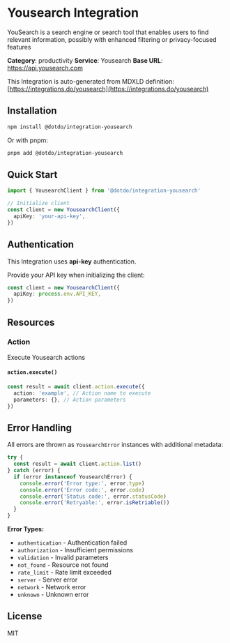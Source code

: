 # Yousearch Integration

YouSearch is a search engine or search tool that enables users to find relevant information, possibly with enhanced filtering or privacy-focused features

**Category**: productivity
**Service**: Yousearch
**Base URL**: https://api.yousearch.com

This Integration is auto-generated from MDXLD definition: [https://integrations.do/yousearch](https://integrations.do/yousearch)

## Installation

```bash
npm install @dotdo/integration-yousearch
```

Or with pnpm:

```bash
pnpm add @dotdo/integration-yousearch
```

## Quick Start

```typescript
import { YousearchClient } from '@dotdo/integration-yousearch'

// Initialize client
const client = new YousearchClient({
  apiKey: 'your-api-key',
})
```

## Authentication

This Integration uses **api-key** authentication.

Provide your API key when initializing the client:

```typescript
const client = new YousearchClient({
  apiKey: process.env.API_KEY,
})
```

## Resources

### Action

Execute Yousearch actions

#### `action.execute()`

```typescript
const result = await client.action.execute({
  action: 'example', // Action name to execute
  parameters: {}, // Action parameters
})
```

## Error Handling

All errors are thrown as `YousearchError` instances with additional metadata:

```typescript
try {
  const result = await client.action.list()
} catch (error) {
  if (error instanceof YousearchError) {
    console.error('Error type:', error.type)
    console.error('Error code:', error.code)
    console.error('Status code:', error.statusCode)
    console.error('Retryable:', error.isRetriable())
  }
}
```

**Error Types:**

- `authentication` - Authentication failed
- `authorization` - Insufficient permissions
- `validation` - Invalid parameters
- `not_found` - Resource not found
- `rate_limit` - Rate limit exceeded
- `server` - Server error
- `network` - Network error
- `unknown` - Unknown error

## License

MIT
